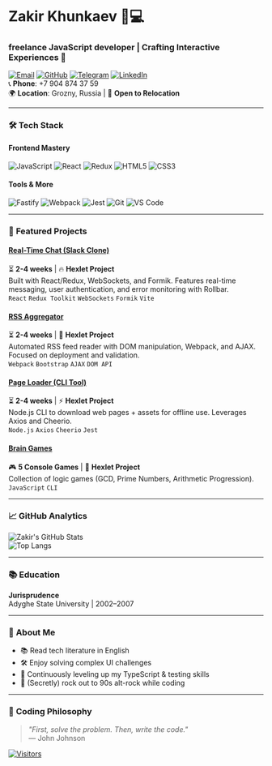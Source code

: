# Zakir Khunkaev 👨💻  
### freelance JavaScript developer | Crafting Interactive Experiences 🚀  

[![Email](https://img.shields.io/badge/Email-zakirkhunkaev@gmail.com-D14836?style=flat&logo=gmail&logoColor=white)](mailto:zakirkhunkaev@gmail.com)
[![GitHub](https://img.shields.io/badge/GitHub-Zakir0000-181717?style=flat&logo=github&logoColor=white)](https://github.com/Zakir0000)
[![Telegram](https://img.shields.io/badge/Telegram-zakirkhunkaev-2CA5E0?style=flat&logo=telegram&logoColor=white)](https://t.me/zakirkhunkaev)
[![LinkedIn](https://img.shields.io/badge/LinkedIn-zakirkhunkaev-0077B5?style=flat&logo=linkedin&logoColor=white)](https://www.linkedin.com/in/zakirkhunkaev)  
📞 **Phone**: +7 904 874 37 59  
🌍 **Location**: Grozny, Russia | 🚀 **Open to Relocation**

---

### 🛠️ **Tech Stack**  
#### **Frontend Mastery**  
![JavaScript](https://img.shields.io/badge/JavaScript-ES6+-F7DF1E?logo=javascript&logoColor=000)
![React](https://img.shields.io/badge/React-20232A?logo=react&logoColor=61DAFB)
![Redux](https://img.shields.io/badge/Redux_Toolkit-764ABC?logo=redux&logoColor=white)
![HTML5](https://img.shields.io/badge/HTML5-E34F26?logo=html5&logoColor=white)
![CSS3](https://img.shields.io/badge/CSS3-1572B6?logo=css3&logoColor=white)

#### **Tools & More**
![Fastify](https://img.shields.io/badge/Fastify-000000?logo=fastify&logoColor=white)
![Webpack](https://img.shields.io/badge/Webpack-8DD6F9?logo=webpack&logoColor=000)
![Jest](https://img.shields.io/badge/Jest-C21325?logo=jest&logoColor=white)
![Git](https://img.shields.io/badge/Git-F05032?logo=git&logoColor=white)
![VS Code](https://img.shields.io/badge/VS_Code-007ACC?logo=visual-studio-code&logoColor=white)

---

### 🚀 **Featured Projects**  

#### [Real-Time Chat (Slack Clone)](https://github.com/Zakir0000/frontend-project-12)  
⏳ **2-4 weeks** | 🔥 **Hexlet Project**  
Built with React/Redux, WebSockets, and Formik. Features real-time messaging, user authentication, and error monitoring with Rollbar.  
`React` `Redux Toolkit` `WebSockets` `Formik` `Vite`

#### [RSS Aggregator](https://github.com/Zakir0000/frontend-project-11)  
⏳ **2-4 weeks** | 📰 **Hexlet Project**  
Automated RSS feed reader with DOM manipulation, Webpack, and AJAX. Focused on deployment and validation.  
`Webpack` `Bootstrap` `AJAX` `DOM API`

#### [Page Loader (CLI Tool)](https://github.com/Zakir0000/fullstack-javascript-project-4)  
⏳ **2-4 weeks** | ⚡ **Hexlet Project**  
Node.js CLI to download web pages + assets for offline use. Leverages Axios and Cheerio.  
`Node.js` `Axios` `Cheerio` `Jest`

#### [Brain Games](https://github.com/Zakir0000/frontend-project-44)  
🎮 **5 Console Games** | 🧠 **Hexlet Project**  
Collection of logic games (GCD, Prime Numbers, Arithmetic Progression).  
`JavaScript` `CLI`

---

### 📈 **GitHub Analytics**  
![Zakir's GitHub Stats](https://github-readme-stats.vercel.app/api?username=Zakir0000&show_icons=true&theme=radical&hide_border=true)  
![Top Langs](https://github-readme-stats.vercel.app/api/top-langs/?username=Zakir0000&layout=compact&theme=radical&hide_border=true)

---

### 📚 **Education**  
**Jurisprudence**  
Adyghe State University | 2002–2007  

---

### 🌟 **About Me**  
- 📚 Read tech literature in English  
- 🛠️ Enjoy solving complex UI challenges  
- 🌱 Continuously leveling up my TypeScript & testing skills  
- 🎸 (Secretly) rock out to 90s alt-rock while coding  

---

### 🎯 **Coding Philosophy**  
> *"First, solve the problem. Then, write the code."*  
> — John Johnson  

[![Visitors](https://komarev.com/ghpvc/?username=Zakir0000&color=blueviolet&style=flat)](https://github.com/Zakir0000)
